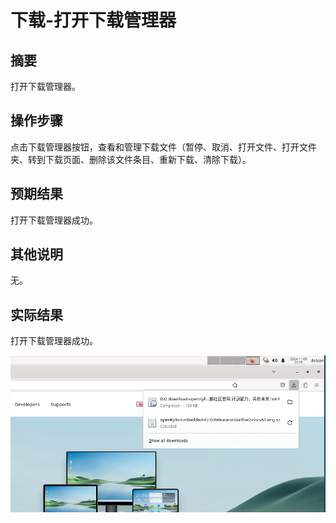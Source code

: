 # 下载-打开下载管理器

## 摘要

打开下载管理器。

## 操作步骤

点击下载管理器按钮，查看和管理下载文件（暂停、取消、打开文件、打开文件夹、转到下载页面、删除该文件条目、重新下载、清除下载）。

## 预期结果

打开下载管理器成功。

## 其他说明

无。

## 实际结果

打开下载管理器成功。

![alt text](image-99.png)